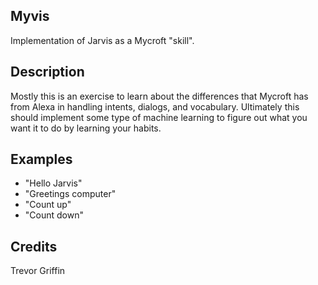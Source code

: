 ## Myvis
Implementation of Jarvis as a Mycroft "skill". 

## Description 
Mostly this is an exercise to learn about the differences that Mycroft has from Alexa in handling intents, dialogs, and vocabulary. Ultimately this should implement some type of machine learning to figure out what you want it to do by learning your habits.

## Examples 
* "Hello Jarvis"
* "Greetings computer"
* "Count up"
* "Count down"

## Credits 
Trevor Griffin
